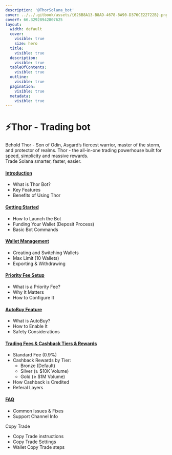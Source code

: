 ```yaml
---
description: '@ThorSolana_bot'
cover: ../../.gitbook/assets/{626B8A13-B8AD-4678-8A90-D376CE22722B}.png
coverY: 66.32928942807625
layout:
  width: default
  cover:
    visible: true
    size: hero
  title:
    visible: true
  description:
    visible: true
  tableOfContents:
    visible: true
  outline:
    visible: true
  pagination:
    visible: true
  metadata:
    visible: true
---
```


# ⚡Thor - Trading bot

Behold Thor - Son of Odin, Asgard’s fiercest warrior, master of the storm, and protector of realms. Thor - the all-in-one trading powerhouse built for speed, simplicity and massive rewards.\
Trade Solana smarter, faster, easier.

#### [Introduction](./#introduction)

* What is Thor Bot?
* Key Features
* Benefits of Using Thor

#### [Getting Started](./#getting-started)

* How to Launch the Bot
* Funding Your Wallet (Deposit Process)
* Basic Bot Commands

#### [Wallet Management](./#wallet-management)

* Creating and Switching Wallets
* Max Limit (10 Wallets)
* Exporting & Withdrawing

#### [Priority Fee Setup](./#priority-fee-setup)

* What is a Priority Fee?
* Why It Matters
* How to Configure It

#### [AutoBuy Feature](./#autobuy-feature)

* What is AutoBuy?
* How to Enable It
* Safety Considerations

#### &#x20;[Trading Fees & Cashback Tiers & Rewards](./#trading-fees-and-cashback-tiers-and-rewards)

* Standard Fee (0.9%)
* Cashback Rewards by Tier:
  * Bronze (Default)
  * Silver (≥ $10K Volume)
  * Gold (≥ $1M Volume)
* How Cashback is Credited
* Referal Layers

#### [ FAQ](./#faq)

* Common Issues & Fixes
* Support Channel Info



Copy Trade

* Copy Trade instructions
* Copy Trade Settings
* Wallet Copy Trade steps

